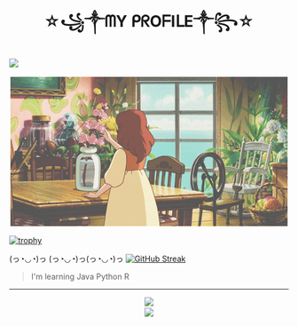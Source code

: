 <h1 align ="center">☆꧁༒ᗰY ᑭᖇOᖴIᒪE༒꧂☆</h1>

![](https://komarev.com/ghpvc/?username=Nisarat-A&style=flat-squareplastic&color=bd7274&label=PROFILE+VIEWS)


<p align="center"> <img src="d2c0a74ad6a2530de22751bf414b3939.gif" ></p>

[![trophy](https://github-profile-trophy.vercel.app/?username=Nisarat-A&row=1&column=6&theme=gruvbox&no-bg=true&margin-w=75&margin-h=100
)](https://github.com/ryo-ma/github-profile-trophy) 

(っ◔◡◔)っ (っ◔◡◔)っ(っ◔◡◔)っ [![GitHub Streak](http://github-readme-streak-stats.herokuapp.com?user=Nisarat-A&theme=elegant&hide_border=true&border_radius=50&date_format=M%20j%5B%2C%20Y%5D&background=E5D5BD&stroke=916960&ring=9F8157&fire=8F5753&currStreakNum=3E6A3EC1&sideNums=AD7D80&currStreakLabel=709D59&sideLabels=86514CA8&dates=ECEFF2)](https://git.io/streak-stats)

>I'm learning Java Python R 


--- 
<p align="center">
<img style="height: auto; width: 50%;" class="img" src="https://github-readme-stats.vercel.app/api?username=Nisarat-A&theme=moltack&show_icons=true&border_radius=50&card_width=450" />
  <br>
  <img style="height: auto; width: 50%;" class="img" src="https://github-readme-stats.vercel.app/api/top-langs/?username=Nisarat-A&theme=moltack&show_icons=true&langs_count=8&border_radius=50&card_width=450&card_height=450&layout=compact" /></div>
</p>





